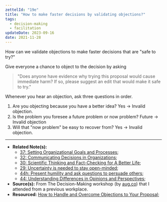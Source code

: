 ```yaml
---
zettelId: "19e"
title: "How to make faster decisions by validating objections?"
tags:
  - decision-making
  - facilitation
updateDate: 2023-09-16
date: 2021-11-28
---
```


How can we validate objections to make faster decisions that are "safe to try?"

Give everyone a chance to object to the decision by asking
> "Does anyone have evidence why trying this proposal would cause immediate harm? If so, please suggest an edit that would make it safe to try."

Whenever you hear an objection, ask three questions in order.

1. Are you objecting because you have a better idea? Yes → Invalid objection.
2. Is the problem you foresee a future problem or now problem? Future → Invalid objection
3. Will that "now problem" be easy to recover from? Yes → Invalid objection.

---

- **Related Note(s):**
  - [37: Setting Organizational Goals and Processes](/notes/37/);
  - [32: Communicating Decisions in Organizations](/notes/32/);
  - [30: Scientific Thinking and Fact-Checking for A Better Life](/notes/30/);
  - [29: Uncertainty is needed to stay open-minded](/notes/29/);
  - [44h: Present humility and ask questions to persuade others](/notes/44h/);
  - [44: Understanding Differences in Opinions and Perspectives](/notes/44/);
- **Source(s):** From The Decision-Making workshop (by [aug.co](https://www.aug.co/)) that I attended from a previous workplace.
- **Resourced:** [How to Handle and Overcome Objections to Your Proposal](/how-to-handle-and-overcome-objections-to-your-proposal-at-work/);
